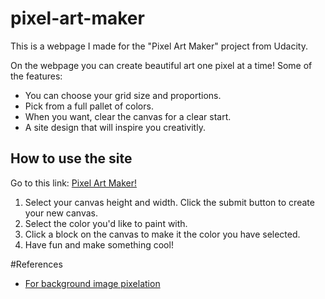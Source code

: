 # pixel-art-maker

This is a webpage I made for the "Pixel Art Maker" project from Udacity.

On the webpage you can create beautiful art one pixel at a time!
Some of the features:
* You can choose your grid size and proportions.
* Pick from a full pallet of colors.
* When you want, clear the canvas for a clear start.
* A site design that will inspire you creativitly.  

## How to use the site
Go to this link: [Pixel Art Maker!](https://briansegs.github.io/pixel-art-maker/)
1. Select your canvas height and width. Click the submit button to create your new canvas. 
2. Select the color you'd like to paint with.
3. Click a block on the canvas to make it the color you have selected.
4. Have fun and make something cool! 
  

#References

* [For background image pixelation](https://onlinepngtools.com/pixelate-png)
